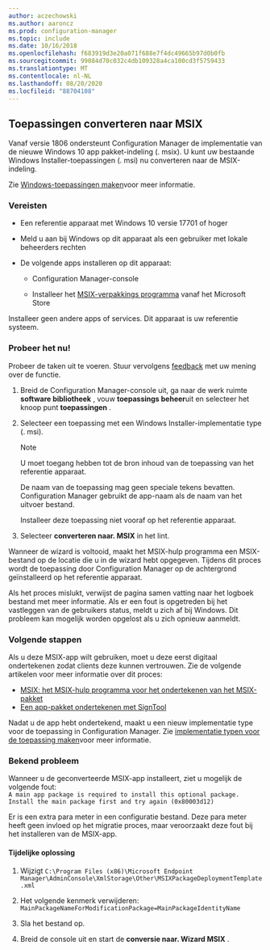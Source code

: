 ```yaml
---
author: aczechowski
ms.author: aaroncz
ms.prod: configuration-manager
ms.topic: include
ms.date: 10/16/2018
ms.openlocfilehash: f683919d3e20a071f688e7f4dc49665b97d0b0fb
ms.sourcegitcommit: 99084d70c032c4db109328a4ca100cd3f5759433
ms.translationtype: MT
ms.contentlocale: nl-NL
ms.lasthandoff: 08/20/2020
ms.locfileid: "88704108"
---
```

## <a name="convert-applications-to-msix"></a><a name="bkmk_msix"></a> Toepassingen converteren naar MSIX
<!--1359029-->

Vanaf versie 1806 ondersteunt Configuration Manager de implementatie van de nieuwe Windows 10 app pakket-indeling (. msix). U kunt uw bestaande Windows Installer-toepassingen (. msi) nu converteren naar de MSIX-indeling. 

Zie [Windows-toepassingen maken](../../../../apps/get-started/creating-windows-applications.md#bkmk_general)voor meer informatie.


### <a name="prerequisites"></a>Vereisten

- Een referentie apparaat met Windows 10 versie 17701 of hoger  

- Meld u aan bij Windows op dit apparaat als een gebruiker met lokale beheerders rechten  

- De volgende apps installeren op dit apparaat:  

    - Configuration Manager-console  

    - Installeer het [MSIX-verpakkings programma](https://www.microsoft.com/store/productId/9N5LW3JBCXKF) vanaf het Microsoft Store  

Installeer geen andere apps of services. Dit apparaat is uw referentie systeem. 


### <a name="try-it-out"></a>Probeer het nu!

Probeer de taken uit te voeren. Stuur vervolgens [feedback](../../../understand/find-help.md#product-feedback) met uw mening over de functie.

1. Breid de Configuration Manager-console uit, ga naar de werk ruimte **software bibliotheek** , vouw **toepassings beheer**uit en selecteer het knoop punt **toepassingen** .  

2. Selecteer een toepassing met een Windows Installer-implementatie type (. msi).  

    > [!Note]  
    > U moet toegang hebben tot de bron inhoud van de toepassing van het referentie apparaat.  
    > 
    > De naam van de toepassing mag geen speciale tekens bevatten. Configuration Manager gebruikt de app-naam als de naam van het uitvoer bestand.  
    > 
    > Installeer deze toepassing niet vooraf op het referentie apparaat.  

3. Selecteer **converteren naar. MSIX** in het lint.

Wanneer de wizard is voltooid, maakt het MSIX-hulp programma een MSIX-bestand op de locatie die u in de wizard hebt opgegeven. Tijdens dit proces wordt de toepassing door Configuration Manager op de achtergrond geïnstalleerd op het referentie apparaat.

Als het proces mislukt, verwijst de pagina samen vatting naar het logboek bestand met meer informatie. Als er een fout is opgetreden bij het vastleggen van de gebruikers status, meldt u zich af bij Windows. Dit probleem kan mogelijk worden opgelost als u zich opnieuw aanmeldt.

### <a name="next-steps"></a>Volgende stappen

Als u deze MSIX-app wilt gebruiken, moet u deze eerst digitaal ondertekenen zodat clients deze kunnen vertrouwen. Zie de volgende artikelen voor meer informatie over dit proces: 
- [MSIX: het MSIX-hulp programma voor het ondertekenen van het MSIX-pakket](/archive/blogs/sgern/msix-the-msix-packaging-tool-signing-the-msix-package)
- [Een app-pakket ondertekenen met SignTool](/windows/desktop/appxpkg/how-to-sign-a-package-using-signtool)

Nadat u de app hebt ondertekend, maakt u een nieuw implementatie type voor de toepassing in Configuration Manager. Zie [implementatie typen voor de toepassing maken](../../../../apps/deploy-use/create-applications.md#bkmk_create-dt)voor meer informatie.


### <a name="known-issue"></a>Bekend probleem

<!--3212701-->
Wanneer u de geconverteerde MSIX-app installeert, ziet u mogelijk de volgende fout:  
`A main app package is required to install this optional package. Install the main package first and try again (0x80003d12)`  

Er is een extra para meter in een configuratie bestand. Deze para meter heeft geen invloed op het migratie proces, maar veroorzaakt deze fout bij het installeren van de MSIX-app. 

#### <a name="workaround"></a>Tijdelijke oplossing
1. Wijzigt `C:\Program Files (x86)\Microsoft Endpoint Manager\AdminConsole\XmlStorage\Other\MSIXPackageDeploymentTemplate.xml`  

2. Het volgende kenmerk verwijderen: `MainPackageNameForModificationPackage=MainPackageIdentityName`  

3. Sla het bestand op.  

4. Breid de console uit en start de **conversie naar. Wizard MSIX** .